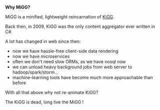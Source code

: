 **Why MiGG?**

MiGG is a minified, lightweight reincarnation of [KiGG](http://kigg.codeplex.com/).

Back then, in 2009, KiGG was the only content aggregator ever written in C#.

A lot has changed in web since then:
* now we have hassle-free client-side data rendering 
* now we have microservices
* often we don't need slow ORMs, as we have nosql now
* we can unload heavy background jobs from web server to hadoop/spark/storm... 
* machine-learning tools have become much more approachable than before

With all that above why not re-animate KiGG?

The KiGG is dead, long live the MiGG !




